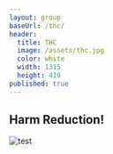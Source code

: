 ```yaml
---
layout: group
baseUrl: /thc/
header:
  title: THC
  image: /assets/thc.jpg
  color: white
  width: 1315
  height: 419
published: true
---
```


## Harm Reduction!

![test]({{site.baseurl}}/thc/forum/harm-reduction/tg-logo.jpg)
